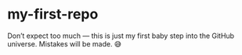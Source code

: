 # my-first-repo
Don’t expect too much — this is just my first baby step into the GitHub universe. Mistakes will be made. 😅

